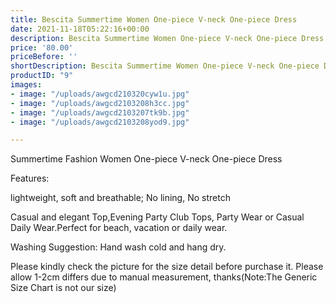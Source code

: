 ```yaml
---
title: Bescita Summertime Women One-piece V-neck One-piece Dress
date: 2021-11-18T05:22:16+00:00
description: Bescita Summertime Women One-piece V-neck One-piece Dress
price: '80.00'
priceBefore: ''
shortDescription: Bescita Summertime Women One-piece V-neck One-piece Dress
productID: "9"
images:
- image: "/uploads/awgcd210320cyw1u.jpg"
- image: "/uploads/awgcd2103208h3cc.jpg"
- image: "/uploads/awgcd2103207tk9b.jpg"
- image: "/uploads/awgcd2103208yod9.jpg"

---
```

Summertime Fashion Women One-piece V-neck One-piece Dress  
  
Features:  
  
lightweight, soft and breathable; No lining, No stretch  
  
Casual and elegant Top,Evening Party Club Tops, Party Wear or Casual Daily Wear.Perfect for beach, vacation or daily wear.  
  
Washing Suggestion: Hand wash cold and hang dry.  
  
Please kindly check the picture for the size detail before purchase it. Please allow 1-2cm differs due to manual measurement, thanks(Note:The Generic Size Chart is not our size)